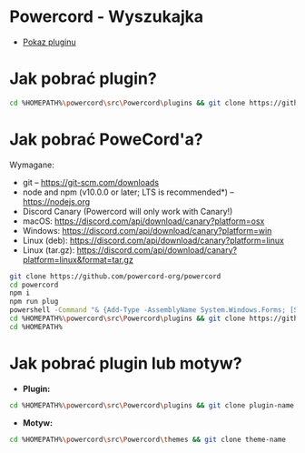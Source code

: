 # Powercord - Wyszukajka

- [Pokaz pluginu](https://streamable.com/uwu4au)

# Jak pobrać plugin?

```bash
cd %HOMEPATH%\powercord\src\Powercord\plugins && git clone https://github.com/Donnnek/-POWERCORD-WYSZUKAJKA.git
```

# Jak pobrać PoweCord'a?

Wymagane:

- git – https://git-scm.com/downloads
- node and npm (v10.0.0 or later; LTS is recommended*) – https://nodejs.org
- Discord Canary (Powercord will only work with Canary!)
- macOS: https://discord.com/api/download/canary?platform=osx
- Windows: https://discord.com/api/download/canary?platform=win
- Linux (deb): https://discord.com/api/download/canary?platform=linux
- Linux (tar.gz): https://discord.com/api/download/canary?platform=linux&format=tar.gz

```bash
git clone https://github.com/powercord-org/powercord
cd powercord
npm i
npm run plug
powershell -Command "& {Add-Type -AssemblyName System.Windows.Forms; [System.Windows.Forms.MessageBox]::Show('Close DiscordCanary using the taskbar', 'Please read', 'OK', [System.Windows.Forms.MessageBoxIcon]::Information);}"
cd %HOMEPATH%\powercord\src\Powercord\plugins && git clone https://github.com/redstonekasi/theme-toggler
cd %HOMEPATH%
```

# Jak pobrać plugin lub motyw?

- **Plugin:**
```bash
cd %HOMEPATH%\powercord\src\Powercord\plugins && git clone plugin-name
```

- **Motyw:**
```bash
cd %HOMEPATH%\powercord\src\Powercord\themes && git clone theme-name
```
